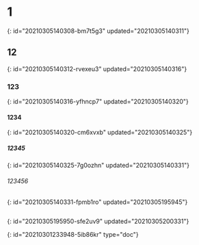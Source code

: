 # 1
{: id="20210305140308-bm7t5g3" updated="20210305140311"}

## 12
{: id="20210305140312-rvexeu3" updated="20210305140316"}

### 123
{: id="20210305140316-yfhncp7" updated="20210305140320"}

#### 1234
{: id="20210305140320-cm6xvxb" updated="20210305140325"}

##### 12345
{: id="20210305140325-7g0ozhn" updated="20210305140331"}

###### 123456
{: id="20210305140331-fpmb1ro" updated="20210305195945"}

```m

```
{: id="20210305195950-sfe2uv9" updated="20210305200331"}


{: id="20210301233948-5ib86kr" type="doc"}
